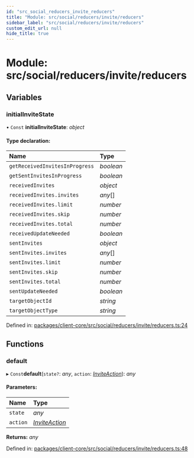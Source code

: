 ```yaml
---
id: "src_social_reducers_invite_reducers"
title: "Module: src/social/reducers/invite/reducers"
sidebar_label: "src/social/reducers/invite/reducers"
custom_edit_url: null
hide_title: true
---
```


# Module: src/social/reducers/invite/reducers

## Variables

### initialInviteState

• `Const` **initialInviteState**: *object*

#### Type declaration:

Name | Type |
:------ | :------ |
`getReceivedInvitesInProgress` | *boolean* |
`getSentInvitesInProgress` | *boolean* |
`receivedInvites` | *object* |
`receivedInvites.invites` | *any*[] |
`receivedInvites.limit` | *number* |
`receivedInvites.skip` | *number* |
`receivedInvites.total` | *number* |
`receivedUpdateNeeded` | *boolean* |
`sentInvites` | *object* |
`sentInvites.invites` | *any*[] |
`sentInvites.limit` | *number* |
`sentInvites.skip` | *number* |
`sentInvites.total` | *number* |
`sentUpdateNeeded` | *boolean* |
`targetObjectId` | *string* |
`targetObjectType` | *string* |

Defined in: [packages/client-core/src/social/reducers/invite/reducers.ts:24](https://github.com/xr3ngine/xr3ngine/blob/673ad6a5f/packages/client-core/src/social/reducers/invite/reducers.ts#L24)

## Functions

### default

▸ `Const`**default**(`state?`: *any*, `action`: [*InviteAction*](src_social_reducers_invite_actions.md#inviteaction)): *any*

#### Parameters:

Name | Type |
:------ | :------ |
`state` | *any* |
`action` | [*InviteAction*](src_social_reducers_invite_actions.md#inviteaction) |

**Returns:** *any*

Defined in: [packages/client-core/src/social/reducers/invite/reducers.ts:48](https://github.com/xr3ngine/xr3ngine/blob/673ad6a5f/packages/client-core/src/social/reducers/invite/reducers.ts#L48)
